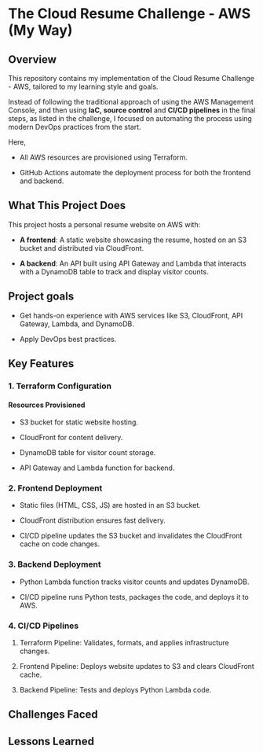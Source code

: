 # The Cloud Resume Challenge - AWS (My Way)

## Overview

This repository contains my implementation of the Cloud Resume Challenge - AWS, tailored to my learning style and goals.

Instead of following the traditional approach of using the AWS Management Console, and then using **IaC, source control** and **CI/CD pipelines** in the final steps, as listed in the challenge, I focused on automating the process using modern DevOps practices from the start.

Here,

- All AWS resources are provisioned using Terraform.

- GitHub Actions automate the deployment process for both the frontend and backend.

## What This Project Does

This project hosts a personal resume website on AWS with:

- **A frontend**: A static website showcasing the resume, hosted on an S3 bucket and distributed via CloudFront.

- **A backend**: An API built using API Gateway and Lambda that interacts with a DynamoDB table to track and display visitor counts.

## Project goals

- Get hands-on experience with AWS services like S3, CloudFront, API Gateway, Lambda, and DynamoDB.

- Apply DevOps best practices.

## Key Features

### 1. Terraform Configuration

#### Resources Provisioned

-  S3 bucket for static website hosting.

- CloudFront for content delivery.

- DynamoDB table for visitor count storage.

- API Gateway and Lambda function for backend.

### 2. Frontend Deployment

- Static files (HTML, CSS, JS) are hosted in an S3 bucket.

- CloudFront distribution ensures fast delivery.

- CI/CD pipeline updates the S3 bucket and invalidates the CloudFront cache on code changes.

### 3. Backend Deployment

- Python Lambda function tracks visitor counts and updates DynamoDB.

- CI/CD pipeline runs Python tests, packages the code, and deploys it to AWS.

### 4. CI/CD Pipelines

1. Terraform Pipeline: Validates, formats, and applies infrastructure changes.

2. Frontend Pipeline: Deploys website updates to S3 and clears CloudFront cache.

3. Backend Pipeline: Tests and deploys Python Lambda code.

## Challenges Faced

## Lessons Learned

